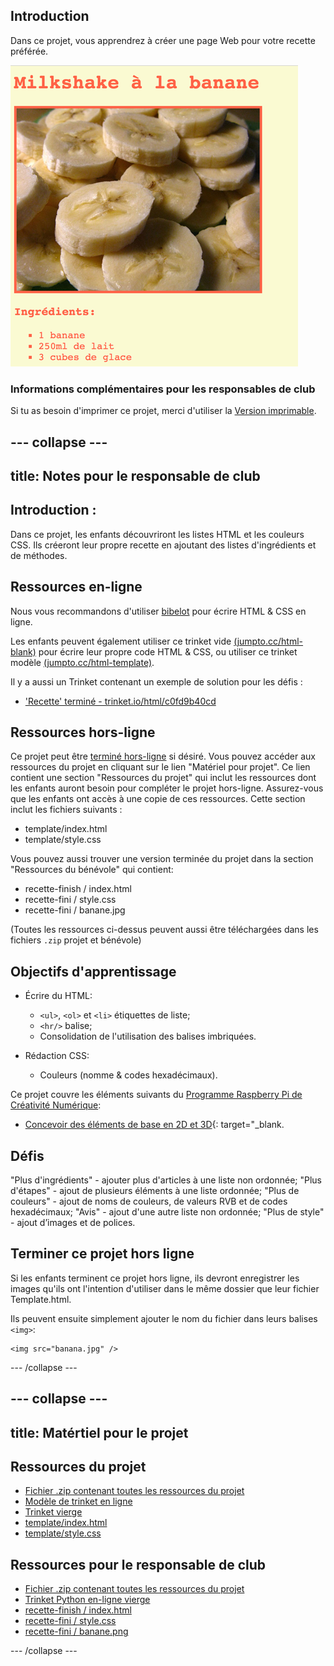 ## Introduction

Dans ce projet, vous apprendrez à créer une page Web pour votre recette préférée.

![capture d'écran](images/recipe-final.png)

### Informations complémentaires pour les responsables de club

Si tu as besoin d'imprimer ce projet, merci d'utiliser la [Version imprimable](https://projects.raspberrypi.org/en/projects/recipe/print).

## \--- collapse \---

## title: Notes pour le responsable de club

## Introduction :

Dans ce projet, les enfants découvriront les listes HTML et les couleurs CSS. Ils créeront leur propre recette en ajoutant des listes d'ingrédients et de méthodes.

## Ressources en-ligne

Nous vous recommandons d'utiliser [bibelot](https://trinket.io/) pour écrire HTML & CSS en ligne.

Les enfants peuvent également utiliser ce trinket vide [(jumpto.cc/html-blank)](http://jumpto.cc/html-blank) pour écrire leur propre code HTML & CSS, ou utiliser ce trinket modèle [(jumpto.cc/html-template)](http://jumpto.cc/html-template).

Il y a aussi un Trinket contenant un exemple de solution pour les défis :

+ ['Recette' terminé - trinket.io/html/c0fd9b40cd](https://trinket.io/html/c0fd9b40cd)

## Ressources hors-ligne

Ce projet peut être [terminé hors-ligne](https://www.codeclubprojects.org/en-GB/resources/webdev-working-offline/) si désiré. Vous pouvez accéder aux ressources du projet en cliquant sur le lien "Matériel pour projet". Ce lien contient une section "Ressources du projet" qui inclut les ressources dont les enfants auront besoin pour compléter le projet hors-ligne. Assurez-vous que les enfants ont accès à une copie de ces ressources. Cette section inclut les fichiers suivants :

+ template/index.html
+ template/style.css

Vous pouvez aussi trouver une version terminée du projet dans la section "Ressources du bénévole" qui contient:

+ recette-finish / index.html
+ recette-fini / style.css
+ recette-fini / banane.jpg

(Toutes les ressources ci-dessus peuvent aussi être téléchargées dans les fichiers `.zip` projet et bénévole)

## Objectifs d'apprentissage

+ Écrire du HTML:
    
    + `<ul>`, `<ol>` et `<li>` étiquettes de liste;
    + `<hr/>` balise;
    + Consolidation de l'utilisation des balises imbriquées.

+ Rédaction CSS:
    
    + Couleurs (nomme & codes hexadécimaux).

Ce projet couvre les éléments suivants du [Programme Raspberry Pi de Créativité Numérique](http://rpf.io/curriculum):

+ [Concevoir des éléments de base en 2D et 3D](https://www.raspberrypi.org/curriculum/design/creator){: target="_blank.

## Défis

"Plus d'ingrédients" - ajouter plus d'articles à une liste non ordonnée; "Plus d'étapes" - ajout de plusieurs éléments à une liste ordonnée; "Plus de couleurs" - ajout de noms de couleurs, de valeurs RVB et de codes hexadécimaux; "Avis" - ajout d'une autre liste non ordonnée; "Plus de style" - ajout d’images et de polices.

## Terminer ce projet hors ligne

Si les enfants terminent ce projet hors ligne, ils devront enregistrer les images qu'ils ont l'intention d'utiliser dans le même dossier que leur fichier Template.html.

Ils peuvent ensuite simplement ajouter le nom du fichier dans leurs balises `<img>`:

    <img src="banana.jpg" />
    

\--- /collapse \---

## \--- collapse \---

## title: Matértiel pour le projet

## Ressources du projet

+ [Fichier .zip contenant toutes les ressources du projet](resources/recipe-project-resources.zip)
+ [Modèle de trinket en ligne](http://jumpto.cc/trinket-template)
+ [Trinket vierge](http://jumpto.cc/trinket-blank)
+ [template/index.html](resources/template-index.html)
+ [template/style.css](resources/template-style.css)

## Ressources pour le responsable de club

+ [Fichier .zip contenant toutes les ressources du projet](resources/recipe-volunteer-resources.zip)
+ [Trinket Python en-ligne vierge](https://trinket.io/html/c0fd9b40cd)
+ [recette-finish / index.html](resources/recipe-finished-index.html)
+ [recette-fini / style.css](resources/recipe-finished-style.css)
+ [recette-fini / banane.png](resources/recipe-finished-banana.png)

\--- /collapse \---